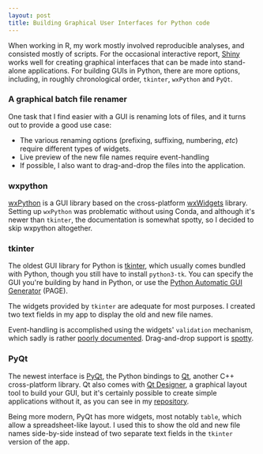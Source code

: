 ```yaml
---
layout: post
title: Building Graphical User Interfaces for Python code
---
```


When working in R, my work mostly involved reproducible analyses, and consisted mostly of scripts. For the occasional interactive report, [Shiny](https://shiny.rstudio.com) works well for creating graphical interfaces that can be made into stand-alone applications. For building GUIs in Python, there are more options, including, in roughly chronological order, `tkinter`, `wxPython` and `PyQt`.

### A graphical batch file renamer

One task that I find easier with a GUI is renaming lots of files, and it turns out to provide a good use case:

* The various renaming options (prefixing, suffixing, numbering, *etc*) require different types of widgets.
* Live preview of the new file names require event-handling
* If possible, I also want to drag-and-drop the files into the application.

### wxpython

[wxPython](https://wxpython.org/) is a GUI library based on the cross-platform [wxWidgets](https://www.wxwidgets.org/) library.
Setting up `wxPython` was problematic without using Conda, and although it's newer than `tkinter`, the documentation is somewhat spotty, so I decided to skip wxpython altogether.

### tkinter

The oldest GUI library for Python is [tkinter](https://docs.python.org/3/library/tkinter.html), which usually comes bundled with Python, though you still have to install `python3-tk`. You can specify the GUI you're building by hand in Python, or use the [Python Automatic GUI Generator](http://page.sourceforge.net/) (PAGE).

The widgets provided by `tkinter` are adequate for most purposes. I created two text fields in my app to display the old and new file names.

Event-handling is accomplished using the widgets' `validation` mechanism, which sadly is rather [poorly documented](https://stackoverflow.com/questions/4140437/interactively-validating-entry-widget-content-in-tkinter). Drag-and-drop support is [spotty](https://docs.python.org/3.9/library/tkinter.dnd.html).

### PyQt

The newest interface is [PyQt](https://wiki.python.org/moin/PyQt), the Python bindings to [Qt](https://www.qt.io/), another C++ cross-platform library. Qt also comes with [Qt Designer](https://doc.qt.io/qt-5/qtdesigner-manual.html), a graphical layout tool to build your GUI, but it's certainly possible to create simple applications without it, as you can see in my [repository](https://github.com/ptvan/batchRenamer).

Being more modern, PyQt has more widgets, most notably `table`, which allow a spreadsheet-like layout. I used this to show the old and new file names side-by-side instead of two separate text fields in the `tkinter` version of the app.
